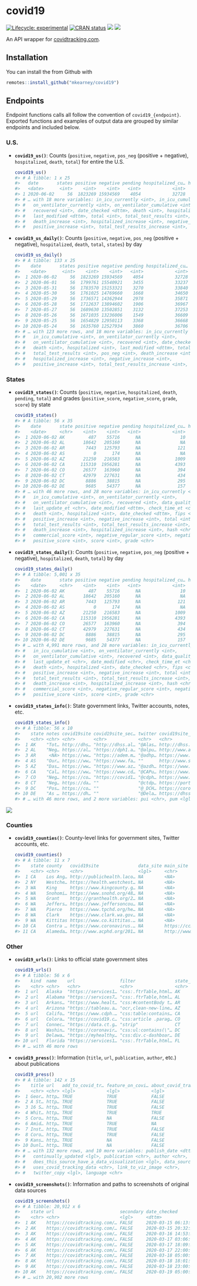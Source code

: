 
<!-- README.md is generated from README.Rmd. Please edit that file -->

# covid19

<!-- badges: start -->

[![Lifecycle:
experimental](https://img.shields.io/badge/lifecycle-experimental-orange.svg)](https://www.tidyverse.org/lifecycle/#experimental)
[![CRAN
status](https://www.r-pkg.org/badges/version/covid19)](https://CRAN.R-project.org/package=covid19)
[![](https://img.shields.io/github/last-commit/mkearney/covid19.svg)](https://github.com/mkearney/covid19/commits/master)
[![](https://img.shields.io/badge/devel%20version-0.0.1-greenyellow.svg)](https://github.com/mkearney/covid19)
<!-- badges: end -->

An API wrapper for [covidtracking.com](https://covidtracking.com/api/).

## Installation

You can install the from Github with

``` r
remotes::install_github("mkearney/covid19")
```

## Endpoints

Endpoint functions calls all follow the convention of
`covid19_{endpoint}`. Exported functions and examples of output data are
grouped by similar endpoints and included below.

### U.S.

  - **`covid19_us()`**: Counts (`positive`, `negative`, `pos_neg`
    (positive + negative), `hospitalized`, `death`, `total`) for entire
    the U.S.
    
    ``` r
    covid19_us()
    #> # A tibble: 1 x 25
    #>   date       states positive negative pending hospitalized_cu… hospitalized_cu…
    #>   <date>      <int>    <int>    <int>   <int>            <int>            <int>
    #> 1 2020-06-02     56  1823269 15934569    4054            32728           214382
    #> # … with 18 more variables: in_icu_currently <int>, in_icu_cumulative <int>,
    #> #   on_ventilator_currently <int>, on_ventilator_cumulative <int>,
    #> #   recovered <int>, date_checked <dttm>, death <int>, hospitalized <int>,
    #> #   last_modified <dttm>, total <int>, total_test_results <int>, pos_neg <int>,
    #> #   death_increase <int>, hospitalized_increase <int>, negative_increase <int>,
    #> #   positive_increase <int>, total_test_results_increase <int>, hash <chr>
    ```

  - **`covid19_us_daily()`**: Counts (`positive`, `negative`, `pos_neg`
    (positive + negative), `hospitalized`, `death`, `total`, `states`)
    by day
    
    ``` r
    covid19_us_daily()
    #> # A tibble: 133 x 25
    #>    date       states positive negative pending hospitalized_cu… hospitalized_cu…
    #>    <date>      <int>    <int>    <int>   <int>            <int>            <int>
    #>  1 2020-06-02     56  1823269 15934569    4054            32728           214382
    #>  2 2020-06-01     56  1799761 15540921    3455            33237           212704
    #>  3 2020-05-31     56  1783570 15153321    3270            33840           210083
    #>  4 2020-05-30     56  1761025 14769660    1668            34650           209134
    #>  5 2020-05-29     56  1736571 14362944    2978            35871           207694
    #>  6 2020-05-28     56  1712637 13894602    1906            36967           205974
    #>  7 2020-05-27     56  1689630 13502851    3132            37253           203474
    #>  8 2020-05-26     56  1671035 13236006    1549            36609           201872
    #>  9 2020-05-25     56  1654829 12950113    3368            36668           184570
    #> 10 2020-05-24     56  1635760 12527934    3860            36706           183603
    #> # … with 123 more rows, and 18 more variables: in_icu_currently <int>,
    #> #   in_icu_cumulative <int>, on_ventilator_currently <int>,
    #> #   on_ventilator_cumulative <int>, recovered <int>, date_checked <dttm>,
    #> #   death <int>, hospitalized <int>, last_modified <dttm>, total <int>,
    #> #   total_test_results <int>, pos_neg <int>, death_increase <int>,
    #> #   hospitalized_increase <int>, negative_increase <int>,
    #> #   positive_increase <int>, total_test_results_increase <int>, hash <chr>
    ```

### States

  - **`covid19_states()`**: Counts (`positive`, `negative`,
    `hospitalized`, `death`, `pending`, `total`) and grades
    (`positive_score`, `negative_score`, `grade`, `score`) by state
    
    ``` r
    covid19_states()
    #> # A tibble: 56 x 35
    #>    date       state positive negative pending hospitalized_cu… hospitalized_cu…
    #>    <date>     <chr>    <int>    <int>   <int>            <int>            <int>
    #>  1 2020-06-02 AK         487    55716      NA               10               NA
    #>  2 2020-06-02 AL       18642   205160      NA               NA             1879
    #>  3 2020-06-02 AR        7443   125793      NA              121              718
    #>  4 2020-06-02 AS           0      174      NA               NA               NA
    #>  5 2020-06-02 AZ       21250   216583      NA             1009             3057
    #>  6 2020-06-02 CA      115310  1956281      NA             4393               NA
    #>  7 2020-06-02 CO       26577   163960      NA              394             4372
    #>  8 2020-06-02 CT       42979   227631      NA              434            13793
    #>  9 2020-06-02 DC        8886    38815      NA              295               NA
    #> 10 2020-06-02 DE        9685    54377      NA              157               NA
    #> # … with 46 more rows, and 28 more variables: in_icu_currently <int>,
    #> #   in_icu_cumulative <int>, on_ventilator_currently <int>,
    #> #   on_ventilator_cumulative <int>, recovered <int>, data_quality_grade <chr>,
    #> #   last_update_et <chr>, date_modified <dttm>, check_time_et <chr>,
    #> #   death <int>, hospitalized <int>, date_checked <dttm>, fips <chr>,
    #> #   positive_increase <int>, negative_increase <int>, total <int>,
    #> #   total_test_results <int>, total_test_results_increase <int>, pos_neg <int>,
    #> #   death_increase <int>, hospitalized_increase <int>, hash <chr>,
    #> #   commercial_score <int>, negative_regular_score <int>, negative_score <int>,
    #> #   positive_score <int>, score <int>, grade <chr>
    ```

  - **`covid19_states_daily()`**: Counts (`positive`, `negative`,
    `pos_neg` (positive + negative), `hospitalized`, `death`, `total`)
    by day
    
    ``` r
    covid19_states_daily()
    #> # A tibble: 5,001 x 35
    #>    date       state positive negative pending hospitalized_cu… hospitalized_cu…
    #>    <date>     <chr>    <int>    <int>   <int>            <int>            <int>
    #>  1 2020-06-02 AK         487    55716      NA               10               NA
    #>  2 2020-06-02 AL       18642   205160      NA               NA             1879
    #>  3 2020-06-02 AR        7443   125793      NA              121              718
    #>  4 2020-06-02 AS           0      174      NA               NA               NA
    #>  5 2020-06-02 AZ       21250   216583      NA             1009             3057
    #>  6 2020-06-02 CA      115310  1956281      NA             4393               NA
    #>  7 2020-06-02 CO       26577   163960      NA              394             4372
    #>  8 2020-06-02 CT       42979   227631      NA              434            13793
    #>  9 2020-06-02 DC        8886    38815      NA              295               NA
    #> 10 2020-06-02 DE        9685    54377      NA              157               NA
    #> # … with 4,991 more rows, and 28 more variables: in_icu_currently <int>,
    #> #   in_icu_cumulative <int>, on_ventilator_currently <int>,
    #> #   on_ventilator_cumulative <int>, recovered <int>, data_quality_grade <chr>,
    #> #   last_update_et <chr>, date_modified <chr>, check_time_et <chr>,
    #> #   death <int>, hospitalized <int>, date_checked <chr>, fips <chr>,
    #> #   positive_increase <int>, negative_increase <int>, total <int>,
    #> #   total_test_results <int>, total_test_results_increase <int>, pos_neg <int>,
    #> #   death_increase <int>, hospitalized_increase <int>, hash <chr>,
    #> #   commercial_score <int>, negative_regular_score <int>, negative_score <int>,
    #> #   positive_score <int>, score <int>, grade <chr>
    ```

  - **`covid19_states_info()`**: State government links, Twitter
    accounts, notes, etc.
    
    ``` r
    covid19_states_info()
    #> # A tibble: 56 x 10
    #>    state notes covid19site covid19site_sec… twitter covid19site_old name  fips 
    #>    <chr> <chr> <chr>       <chr>            <chr>   <chr>           <chr> <chr>
    #>  1 AK    "Tot… http://dhs… "http://dhss.al… "@Alas… http://dhss.al… Alas… 02   
    #>  2 AL    "Neg… https://al… "https://dph1.a… "@alpu… http://www.ala… Alab… 01   
    #>  3 AR     <NA> https://ww… "https://adem.m… "@adhp… https://www.he… Arka… 05   
    #>  4 AS    "Our… https://ww… "https://www.fa… ""      http://www.sam… Amer… 60   
    #>  5 AZ    "Das… https://ww… "https://www.az… "@azdh… https://www.az… Ariz… 04   
    #>  6 CA    "Cal… https://ww… "https://www.cd… "@CAPu… https://www.cd… Cali… 06   
    #>  7 CO    "Neg… https://co… "https://covid1… "@cdph… https://www.co… Colo… 08   
    #>  8 CT    "Neg… https://da… ""               "@ctdp… https://portal… Conn… 09   
    #>  9 DC    "Pos… https://co… ""               "@_DCH… https://corona… Dist… 11   
    #> 10 DE    "As … https://dh… ""               "@Dela… https://dhss.d… Dela… 10   
    #> # … with 46 more rows, and 2 more variables: pui <chr>, pum <lgl>
    ```

![](man/figures/README-state-trajectories.png)

### Counties

  - **`covid19_counties()`**: County-level links for government sites,
    Twitter accounts, etc.
    
    ``` r
    covid19_counties()
    #> # A tibble: 11 x 7
    #>    state county   covid19site               data_site main_site   twitter pui   
    #>    <chr> <chr>    <chr>                     <lgl>     <chr>       <lgl>   <chr> 
    #>  1 CA    Los Ang… http://publichealth.laco… NA        <NA>        NA      No da…
    #>  2 NY    Westche… https://health.westchest… NA        <NA>        NA      No da…
    #>  3 WA    King     https://www.kingcounty.g… NA        <NA>        NA      No da…
    #>  4 WA    Snohomi… https://www.snohd.org/48… NA        <NA>        NA      All d…
    #>  5 WA    Grant    http://granthealth.org/2… NA        <NA>        NA      No da…
    #>  6 WA    Jeffers… https://www.jeffersoncou… NA        <NA>        NA      All d…
    #>  7 WA    Pierce   https://www.tpchd.org/he… NA        <NA>        NA      Only …
    #>  8 WA    Clark    https://www.clark.wa.gov… NA        <NA>        NA      All d…
    #>  9 WA    Kittitas https://www.co.kittitas.… NA        <NA>        NA      No da…
    #> 10 CA    Contra … https://www.coronavirus.… NA        https://cc… NA      <NA>  
    #> 11 CA    Alameda… http://www.acphd.org/201… NA        http://www… NA      <NA>
    ```

### Other

  - **`covid19_urls()`**: Links to official state government sites
    
    ``` r
    covid19_urls()
    #> # A tibble: 56 x 6
    #>    kind  name    url                 filter               state_id ssl_no_verify
    #>    <chr> <chr>   <chr>               <chr>                <chr>    <lgl>        
    #>  1 url   Alaska  "https://services1… "css:.ftrTable,html… AK       NA           
    #>  2 url   Alabama "https://services7… "css:.ftrTable,html… AL       NA           
    #>  3 url   Arkans… "https://www.healt… "css:#contentBody t… AR       NA           
    #>  4 url   Arizona "https://tableau.a… "ocr,clean-new-line… AZ       NA           
    #>  5 url   Califo… "https://www.cdph.… "css:table:contains… CA       NA           
    #>  6 url   Colora… "https://covid19.c… "css:article .parag… CO       NA           
    #>  7 url   Connec… "https://data.ct.g… "strip"              CT       NA           
    #>  8 url   Washin… "https://coronavir… "css:ul:contains(\"… DC       NA           
    #>  9 url   Delawa… "https://myhealthy… "css:div.c-dashboar… DE       NA           
    #> 10 url   Florida "https://services1… "css:.ftrTable,html… FL       NA           
    #> # … with 46 more rows
    ```

  - **`covid19_press()`**: Information (`title`, `url`, `publication`,
    `author`, etc.) about publications
    
    ``` r
    covid19_press()
    #> # A tibble: 142 x 15
    #>    title url   add_to_covid_tr… feature_on_covi… about_covid_tra…
    #>    <chr> <chr> <lgl>            <lgl>            <lgl>           
    #>  1 Geor… http… TRUE             TRUE             FALSE           
    #>  2 A St… http… TRUE             TRUE             FALSE           
    #>  3 16 S… http… TRUE             TRUE             FALSE           
    #>  4 Whit… http… TRUE             TRUE             TRUE            
    #>  5 Coro… http… TRUE             NA               FALSE           
    #>  6 Amid… http… TRUE             TRUE             NA              
    #>  7 Inst… http… TRUE             TRUE             FALSE           
    #>  8 Coro… http… TRUE             TRUE             FALSE           
    #>  9 Kans… http… TRUE             NA               FALSE           
    #> 10 Dunl… http… TRUE             NA               FALSE           
    #> # … with 132 more rows, and 10 more variables: publish_date <dttm>,
    #> #   continually_updated <lgl>, publication <chr>, author <chr>,
    #> #   does_this_source_have_a_data_visualization <lgl>, data_source <chr>,
    #> #   uses_covid_tracking_data <chr>, link_to_viz_image <chr>,
    #> #   twitter_copy <lgl>, language <chr>
    ```

  - **`covid19_screenshots()`**: Information and paths to screenshots of
    original data sources
    
    ``` r
    covid19_screenshots()
    #> # A tibble: 20,912 x 6
    #>    state url                         secondary date_checked        date     size
    #>    <chr> <chr>                       <lgl>     <dttm>              <chr>   <int>
    #>  1 AK    https://covidtracking.com/… FALSE     2020-03-15 06:13:15 20200… 563460
    #>  2 AK    https://covidtracking.com/… FALSE     2020-03-15 20:32:25 20200… 432003
    #>  3 AK    https://covidtracking.com/… FALSE     2020-03-16 14:53:36 20200… 563460
    #>  4 AK    https://covidtracking.com/… FALSE     2020-03-17 03:06:10 20200… 563522
    #>  5 AK    https://covidtracking.com/… FALSE     2020-03-17 18:09:31 20200… 567852
    #>  6 AK    https://covidtracking.com/… FALSE     2020-03-17 22:00:17 20200… 565619
    #>  7 AK    https://covidtracking.com/… FALSE     2020-03-18 05:00:17 20200… 568859
    #>  8 AK    https://covidtracking.com/… FALSE     2020-03-18 18:01:15 20200… 569429
    #>  9 AK    https://covidtracking.com/… FALSE     2020-03-18 23:00:43 20200… 517287
    #> 10 AK    https://covidtracking.com/… FALSE     2020-03-19 05:00:25 20200… 524988
    #> # … with 20,902 more rows
    ```
